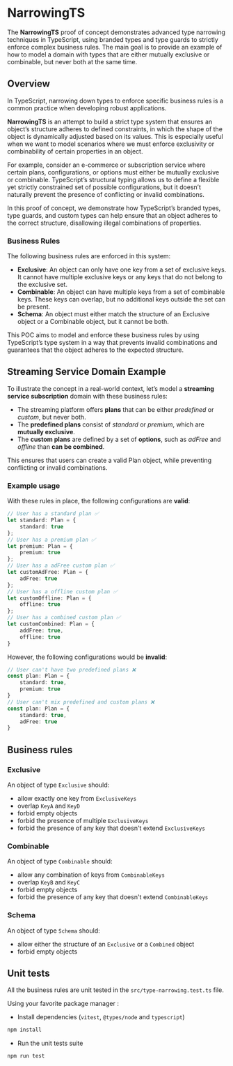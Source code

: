 # NarrowingTS

The **NarrowingTS** proof of concept demonstrates advanced type narrowing techniques in TypeScript, using branded types and type guards to strictly enforce complex business rules. The main goal is to provide an example of how to model a domain with types that are either mutually exclusive or combinable, but never both at the same time.

## Overview

In TypeScript, narrowing down types to enforce specific business rules is a common practice when developing robust applications.

**NarrowingTS** is an attempt to build a strict type system that ensures an object’s structure adheres to defined constraints, in which the shape of the object is dynamically adjusted based on its values. This is especially useful when we want to model scenarios where we must enforce exclusivity or combinability of certain properties in an object.

For example, consider an e-commerce or subscription service where certain plans, configurations, or options must either be mutually exclusive or combinable. TypeScript’s structural typing allows us to define a flexible yet strictly constrained set of possible configurations, but it doesn’t naturally prevent the presence of conflicting or invalid combinations.

In this proof of concept, we demonstrate how TypeScript’s branded types, type guards, and custom types can help ensure that an object adheres to the correct structure, disallowing illegal combinations of properties.

### Business Rules

The following business rules are enforced in this system:

- **Exclusive**: An object can only have one key from a set of exclusive keys. It cannot have multiple exclusive keys or any keys that do not belong to the exclusive set.
- **Combinable**: An object can have multiple keys from a set of combinable keys. These keys can overlap, but no additional keys outside the set can be present.
- **Schema**: An object must either match the structure of an Exclusive object or a Combinable object, but it cannot be both.


This POC aims to model and enforce these business rules by using TypeScript’s type system in a way that prevents invalid combinations and guarantees that the object adheres to the expected structure.

## Streaming Service Domain Example

To illustrate the concept in a real-world context, let’s model a **streaming service subscription** domain with these business rules:

- The streaming platform offers **plans** that can be either *predefined* or *custom*, but never both.
- The **predefined plans** consist of *standard* or *premium*, which are **mutually exclusive**.
- The **custom plans** are defined by a set of **options**, such as *adFree* and *offline* than **can be combined**.

This ensures that users can create a valid Plan object, while preventing conflicting or invalid combinations.

### Example usage

With these rules in place, the following configurations are **valid**:

```typescript
// User has a standard plan ✅
let standard: Plan = {
    standard: true
};
// User has a premium plan ✅
let premium: Plan = {
    premium: true
};
// User has a adFree custom plan ✅
let customAdFree: Plan = {
    adFree: true
};
// User has a offline custom plan ✅
let customOffline: Plan = {
    offline: true
};
// User has a combined custom plan ✅
let customCombined: Plan = {
    addFree: true,
    offline: true
}
```

However, the following configurations would be **invalid**:
```typescript
// User can't have two predefined plans ❌
const plan: Plan = {
    standard: true,
    premium: true
}
// User can't mix predefined and custom plans ❌
const plan: Plan = {
    standard: true,
    adFree: true
}
```

## Business rules

### Exclusive

An object of type `Exclusive` should:

- allow exactly one key from `ExclusiveKeys`
- overlap `KeyA` and `KeyD`
- forbid empty objects
- forbid the presence of multiple `ExclusiveKeys`
- forbid the presence of any key that doesn't extend `ExclusiveKeys`

### Combinable

An object of type `Combinable` should:

- allow any combination of keys from `CombinableKeys`
- overlap `KeyB` and `KeyC`
- forbid empty objects
- forbid the presence of any key that doesn't extend `CombinableKeys`

### Schema

An object of type `Schema` should:

- allow either the structure of an `Exclusive` or a `Combined` object
- forbid empty objects

## Unit tests

All the business rules are unit tested in the `src/type-narrowing.test.ts` file.

Using your favorite package manager :
- Install dependencies (`vitest`, `@types/node` and `typescript`)
```bash
npm install
```
- Run the unit tests suite
```bash
npm run test
```
